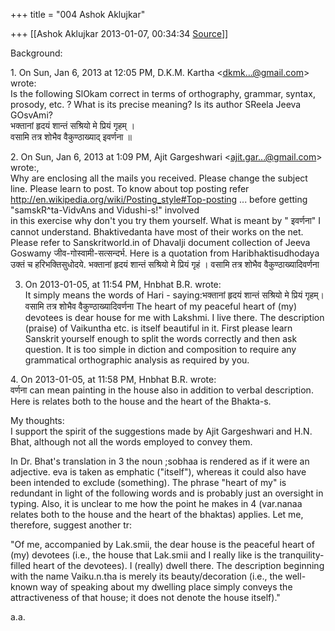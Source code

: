 +++
title = "004 Ashok Aklujkar"

+++
[[Ashok Aklujkar	2013-01-07, 00:34:34 [Source](https://groups.google.com/g/bvparishat/c/eWy5wwhPPcU)]]



Background:  

1\. On Sun, Jan 6, 2013 at 12:05 PM, D.K.M. Kartha \<[dkmk...@gmail.com]()\> wrote:  
Is the following SlOkam correct in terms of orthography, grammar, syntax, prosody, etc. ? What is its precise meaning? Is its author SReela Jeeva GOsvAmi?  
भक्तानां हृदयं शान्तं सश्रियो मे प्रियं गृहम् ।  
वसामि तत्र शोभैव वैकुण्ठाख्याद् इवर्णना ॥  
  

2\. On Sun, Jan 6, 2013 at 1:09 PM, Ajit Gargeshwari \<[ajit.gar...@gmail.com]()\> wrote:,  
Why are enclosing all the mails you received. Please change the subject line. Please learn to post. To know about top posting refer <http://en.wikipedia.org/wiki/Posting_style#Top-posting> ... before getting "samskR^ta-VidvAns and Vidushi-s!" involved  
in this exercise why don't you try them yourself. What is meant by " इवर्णना" I cannot understand. Bhaktivedanta have most of their works on the net. Please refer to Sanskritworld.in of Dhavalji document collection of Jeeva Goswamy जीव-गोस्वामी-सत्सन्दर्भ. Here is a quotation from Haribhaktisudhodaya उक्तं च हरिभक्तिसुधोदये. भक्तानां हृदयं शान्तं सश्रियो मे प्रियं गृहं । वसामि तत्र शोभैव वैकुण्ठाख्यादिवर्णना  

  
3. On 2013-01-05, at 11:54 PM, Hnbhat B.R. wrote:  
It simply means the words of Hari - saying:भक्तानां हृदयं शान्तं सश्रियो मे प्रियं गृहम्। वसामि तत्र शोभैव वैकुण्ठाख्यादिवर्णना The heart of my peaceful heart of (my) devotees is dear house for me with Lakshmi. I live there. The description (praise) of Vaikuntha etc. is itself beautiful in it. First please learn Sanskrit yourself enough to split the words correctly and then ask question. It is too simple in diction and composition to require any grammatical orthographic analysis as required by you.  
  

4\. On 2013-01-05, at 11:58 PM, Hnbhat B.R. wrote:  
वर्णना can mean painting in the house also in addition to verbal description. Here is relates both to the house and the heart of the Bhakta-s.  
  

My thoughts:  
I support the spirit of the suggestions made by Ajit Gargeshwari and H.N. Bhat, although not all the words employed to convey them.  
  
In Dr. Bhat's translation in 3 the noun ;sobhaa is rendered as if it were an adjective. eva is taken as emphatic ("itself"), whereas it could also have been intended to exclude (something). The phrase "heart of my" is redundant in light of the following words and is probably just an oversight in typing. Also, it is unclear to me how the point he makes in 4 (var.nanaa relates both to the house and the heart of the bhaktas) applies. Let me, therefore, suggest another tr:  
  
"Of me, accompanied by Lak.smii, the dear house is the peaceful heart of (my) devotees (i.e., the house that Lak.smii and I really like is the tranquility-filled heart of the devotees). I (really) dwell there. The description beginning with the name Vaiku.n.tha is merely its beauty/decoration (i.e., the well-known way of speaking about my dwelling place simply conveys the attractiveness of that house; it does not denote the house itself)."  
  
a.a.

